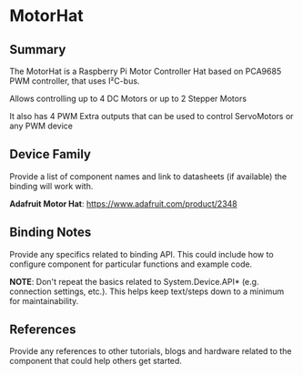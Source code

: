 ﻿# MotorHat

## Summary
The MotorHat is a Raspberry Pi Motor Controller Hat based on PCA9685 PWM controller, that uses I²C-bus.

Allows controlling up to 4 DC Motors or up to 2 Stepper Motors

It also has 4 PWM Extra outputs that can be used to control ServoMotors or any PWM device

## Device Family
Provide a list of component names and link to datasheets (if available) the binding will work with.

**Adafruit Motor Hat**: https://www.adafruit.com/product/2348

## Binding Notes

Provide any specifics related to binding API.  This could include how to configure component for particular functions and example code.

**NOTE**:  Don't repeat the basics related to System.Device.API* (e.g. connection settings, etc.).  This helps keep text/steps down to a minimum for maintainability.

## References 
Provide any references to other tutorials, blogs and hardware related to the component that could help others get started.
